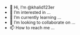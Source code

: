 - 👋 Hi, I’m @khalid123er
- 👀 I’m interested in ...
- 🌱 I’m currently learning ...
- 💞️ I’m looking to collaborate on ...
- 📫 How to reach me ...

<!---
khalid123er/khalid123er is a ✨ special ✨ repository because its `README.md` (this file) appears on your GitHub profile.
You can click the Preview link to take a look at your changes.
--->
